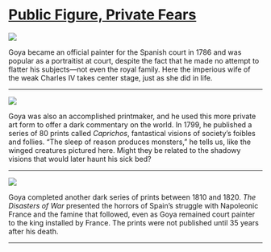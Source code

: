 # [Public Figure, Private Fears](http://artsmia.github.io/griot/#/stories/1124)

![](http://cdn.dx.artsmia.org/thumbs/tn_null.jpg)

Goya became an official painter for the Spanish court in 1786 and was popular as a portraitist at court, despite the fact that he made no attempt to flatter his subjects—not even the royal family. Here the imperious wife of the weak Charles IV takes center stage, just as she did in life.

---

![](http://cdn.dx.artsmia.org/thumbs/tn_mia_2019040.jpg)

Goya was also an accomplished printmaker, and he used this more private art form to offer a dark commentary on the world. In 1799, he published a series of 80 prints called *Caprichos*, fantastical visions of society’s foibles and follies. “The sleep of reason produces monsters,” he tells us, like the winged creatures pictured here. Might they be related to the shadowy visions that would later haunt his sick bed?

---

![](http://cdn.dx.artsmia.org/thumbs/tn_mia_2018690.jpg)

Goya completed another dark series of prints between 1810 and 1820. *The Disasters of War* presented the horrors of Spain’s struggle with Napoleonic France and the famine that followed, even as Goya remained court painter to the king installed by France. The prints were not published until 35 years after his death.

---
